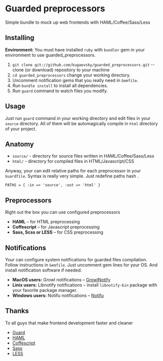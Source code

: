 # Guarded preprocessors

Simple bundle to mock up web frontends with HAML/Coffee/Sass/Less

## Installing

__Environment:__ You must have installed `ruby` with `bundler` gem in your environment to use guarded_preprocessors.

1. `git clone git://github.com/kugaevsky/guarded_preprocessors.git` -- сlone (or download) repository to your machine
2. `cd guarded_preprocessors` change your working directory.
3. Uncomment notification gems that you really need in `Gemfile`.
4. Run `bundle install` to install all dependencies.
5. Run `guard` command to watch files you modify.

## Usage 

Just run `guard` command in your working directory and edit files in your `source` directory.
All of them will be automagically compile in `html` directory of your project.

## Anatomy

* `source/` - directory for source files written in HAML/Coffee/Sass/Less
* `html/` - directory for compiled files in HTML/Javascript/CSS

Anyway, your can edit relative paths for each preprocessor in your `Guardfile`. Syntax is really very simple. Just redefine paths hash  .

`PATHS = { :in => 'source', :out => 'html' }`

## Preprocessors

Right out the box you can use configured preprocessors

* __HAML__ – for HTML preprocessing
* __Coffescript__ – for Javascript preprocessing
* __Sass, Scss or LESS__ – for CSS preprocessing

## Notifications

Your can configure system notifications for guarded files compilation. Follow instructions in `Gemfile`. Just uncomment gem lines for your OS. And install notification software if needed.

* **MacOS users:** Growl notifications – [GrowlNotify](http://growl.info/extras.php#growlnotify)
* **Linix users:** Libnotify notifications – install `libnotify-bin` package with your favorite package manager.
* **Windows users:** Notifu notifications – [Notifu](http://www.paralint.com/projects/notifu/)

## Thanks

To all guys that make frontend development faster and cleaner

* [Guard](https://github.com/guard)
* [HAML](http://haml.info/)
* [Coffescript](http://coffeescript.org/)
* [Sass](http://sass-lang.com/)
* [LESS](http://lesscss.org/)